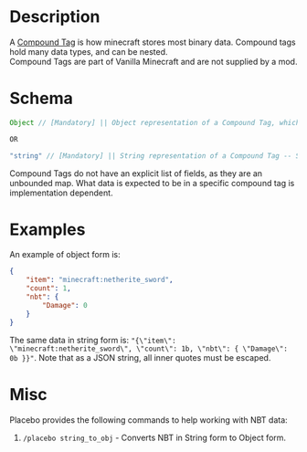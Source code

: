 # Description
A [Compound Tag](https://minecraft.wiki/w/NBT_format) is how minecraft stores most binary data. Compound tags hold many data types, and can be nested.  
Compound Tags are part of Vanilla Minecraft and are not supplied by a mod.

# Schema
```js
Object // [Mandatory] || Object representation of a Compound Tag, which is just write a JSON object that maps to your desired nbt.

OR

"string" // [Mandatory] || String representation of a Compound Tag -- See https://github.com/aramperes/Mojangson or https://minecraft.wiki/w/NBT_format#Conversion_to_SNBT for more information.
```

Compound Tags do not have an explicit list of fields, as they are an unbounded map. What data is expected to be in a specific compound tag is implementation dependent.

# Examples
An example of object form is:
```json
{
    "item": "minecraft:netherite_sword",
    "count": 1,
    "nbt": {
        "Damage": 0
    }
}
```

The same data in string form is: `"{\"item\": \"minecraft:netherite_sword\", \"count\": 1b, \"nbt\": { \"Damage\": 0b }}"`. Note that as a JSON string, all inner quotes must be escaped.

# Misc
Placebo provides the following commands to help working with NBT data:
1. `/placebo string_to_obj` - Converts NBT in String form to Object form.